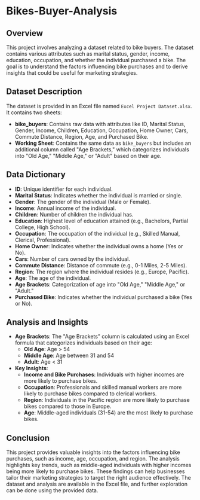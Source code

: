 # Bikes-Buyer-Analysis

## Overview
This project involves analyzing a dataset related to bike buyers. The dataset contains various attributes such as marital status, gender, income, education, occupation, and whether the individual purchased a bike. The goal is to understand the factors influencing bike purchases and to derive insights that could be useful for marketing strategies.

## Dataset Description
The dataset is provided in an Excel file named `Excel Project Dataset.xlsx`. It contains two sheets:
- **bike_buyers**: Contains raw data with attributes like ID, Marital Status, Gender, Income, Children, Education, Occupation, Home Owner, Cars, Commute Distance, Region, Age, and Purchased Bike.
- **Working Sheet**: Contains the same data as `bike_buyers` but includes an additional column called "Age Brackets," which categorizes individuals into "Old Age," "Middle Age," or "Adult" based on their age.

## Data Dictionary
- **ID**: Unique identifier for each individual.
- **Marital Status**: Indicates whether the individual is married or single.
- **Gender**: The gender of the individual (Male or Female).
- **Income**: Annual income of the individual.
- **Children**: Number of children the individual has.
- **Education**: Highest level of education attained (e.g., Bachelors, Partial College, High School).
- **Occupation**: The occupation of the individual (e.g., Skilled Manual, Clerical, Professional).
- **Home Owner**: Indicates whether the individual owns a home (Yes or No).
- **Cars**: Number of cars owned by the individual.
- **Commute Distance**: Distance of commute (e.g., 0-1 Miles, 2-5 Miles).
- **Region**: The region where the individual resides (e.g., Europe, Pacific).
- **Age**: The age of the individual.
- **Age Brackets**: Categorization of age into "Old Age," "Middle Age," or "Adult."
- **Purchased Bike**: Indicates whether the individual purchased a bike (Yes or No).  

## Analysis and Insights
- **Age Brackets**: The "Age Brackets" column is calculated using an Excel formula that categorizes individuals based on their age:
  - **Old Age**: Age > 54
  - **Middle Age**: Age between 31 and 54
  - **Adult**: Age < 31
- **Key Insights**:
  - **Income and Bike Purchases**: Individuals with higher incomes are more likely to purchase bikes.
  - **Occupation**: Professionals and skilled manual workers are more likely to purchase bikes compared to clerical workers.
  - **Region**: Individuals in the Pacific region are more likely to purchase bikes compared to those in Europe.
  - **Age**: Middle-aged individuals (31-54) are the most likely to purchase bikes.

## Conclusion
This project provides valuable insights into the factors influencing bike purchases, such as income, age, occupation, and region. The analysis highlights key trends, such as middle-aged individuals with higher incomes being more likely to purchase bikes. These findings can help businesses tailor their marketing strategies to target the right audience effectively. The dataset and analysis are available in the Excel file, and further exploration can be done using the provided data.
